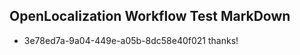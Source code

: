 ## OpenLocalization Workflow Test MarkDown
* 3e78ed7a-9a04-449e-a05b-8dc58e40f021 thanks!

<!--HONumber=Jul16_HO2-->


